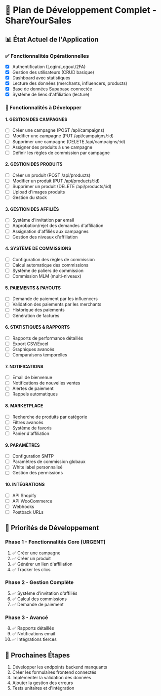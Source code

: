 # 🚀 Plan de Développement Complet - ShareYourSales

## 📊 État Actuel de l'Application

### ✅ Fonctionnalités Opérationnelles
- [x] Authentification (Login/Logout/2FA)
- [x] Gestion des utilisateurs (CRUD basique)
- [x] Dashboard avec statistiques
- [x] Lecture des données (merchants, influencers, products)
- [x] Base de données Supabase connectée
- [x] Système de liens d'affiliation (lecture)

### 🔧 Fonctionnalités à Développer

#### 1. GESTION DES CAMPAGNES
- [ ] Créer une campagne (POST /api/campaigns)
- [ ] Modifier une campagne (PUT /api/campaigns/:id)
- [ ] Supprimer une campagne (DELETE /api/campaigns/:id)
- [ ] Assigner des produits à une campagne
- [ ] Définir les règles de commission par campagne

#### 2. GESTION DES PRODUITS
- [ ] Créer un produit (POST /api/products)
- [ ] Modifier un produit (PUT /api/products/:id)
- [ ] Supprimer un produit (DELETE /api/products/:id)
- [ ] Upload d'images produits
- [ ] Gestion du stock

#### 3. GESTION DES AFFILIÉS
- [ ] Système d'invitation par email
- [ ] Approbation/rejet des demandes d'affiliation
- [ ] Assignation d'affiliés aux campagnes
- [ ] Gestion des niveaux d'affiliation

#### 4. SYSTÈME DE COMMISSIONS
- [ ] Configuration des règles de commission
- [ ] Calcul automatique des commissions
- [ ] Système de paliers de commission
- [ ] Commission MLM (multi-niveaux)

#### 5. PAIEMENTS & PAYOUTS
- [ ] Demande de paiement par les influencers
- [ ] Validation des paiements par les merchants
- [ ] Historique des paiements
- [ ] Génération de factures

#### 6. STATISTIQUES & RAPPORTS
- [ ] Rapports de performance détaillés
- [ ] Export CSV/Excel
- [ ] Graphiques avancés
- [ ] Comparaisons temporelles

#### 7. NOTIFICATIONS
- [ ] Email de bienvenue
- [ ] Notifications de nouvelles ventes
- [ ] Alertes de paiement
- [ ] Rappels automatiques

#### 8. MARKETPLACE
- [ ] Recherche de produits par catégorie
- [ ] Filtres avancés
- [ ] Système de favoris
- [ ] Panier d'affiliation

#### 9. PARAMÈTRES
- [ ] Configuration SMTP
- [ ] Paramètres de commission globaux
- [ ] White label personnalisé
- [ ] Gestion des permissions

#### 10. INTÉGRATIONS
- [ ] API Shopify
- [ ] API WooCommerce
- [ ] Webhooks
- [ ] Postback URLs

## 🎯 Priorités de Développement

### Phase 1 - Fonctionnalités Core (URGENT)
1. ✅ Créer une campagne
2. ✅ Créer un produit
3. ✅ Générer un lien d'affiliation
4. ✅ Tracker les clics

### Phase 2 - Gestion Complète
5. ✅ Système d'invitation d'affiliés
6. ✅ Calcul des commissions
7. ✅ Demande de paiement

### Phase 3 - Avancé
8. ✅ Rapports détaillés
9. ✅ Notifications email
10. ✅ Intégrations tierces

## 📝 Prochaines Étapes

1. Développer les endpoints backend manquants
2. Créer les formulaires frontend connectés
3. Implémenter la validation des données
4. Ajouter la gestion des erreurs
5. Tests unitaires et d'intégration

